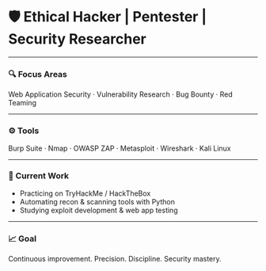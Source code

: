 # 🛡️ Ethical Hacker | Pentester | Security Researcher  

---

### 🔍 Focus Areas  
Web Application Security · Vulnerability Research · Bug Bounty · Red Teaming  

---

### ⚙️ Tools  
Burp Suite · Nmap · OWASP ZAP · Metasploit · Wireshark · Kali Linux  

---

### 🧩 Current Work  
- Practicing on TryHackMe / HackTheBox  
- Automating recon & scanning tools with Python  
- Studying exploit development & web app testing  

---

### 📈 Goal  
Continuous improvement. Precision. Discipline. Security mastery.  
